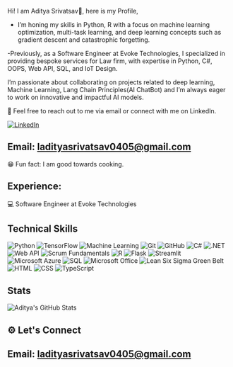 Hi! I am Aditya Srivatsav👋, here is my Profile, 

- I’m honing my skills in Python, R with a focus on machine learning optimization, multi-task learning, and deep learning concepts such as gradient descent and catastrophic forgetting.

-Previously, as a Software Engineer at Evoke Technologies, I specialized in providing bespoke services for Law firm, with expertise in Python, C#, OOPS, Web API, SQL, and IoT Design.

I’m passionate about collaborating on projects related to deep learning, Machine Learning, Lang Chain Principles(AI ChatBot) and I’m always eager to work on innovative and impactful AI models.

🔗 Feel free to reach out to me via email or connect with me on LinkedIn.

[![LinkedIn](https://img.shields.io/badge/LinkedIn-0077B5?style=for-the-badge&logo=linkedin&logoColor=white)](https://www.linkedin.com/in/lolla-aditya-srivatsav-2296671b0/)

## Email: ladityasrivatsav0405@gmail.com

😁 Fun fact: I am good towards cooking.

## Experience:
💻 Software Engineer at Evoke Technologies



## Technical Skills

![Python](https://img.shields.io/badge/Python-3776AB?style=for-the-badge&logo=python&logoColor=white)
![TensorFlow](https://img.shields.io/badge/TensorFlow-FF6F00?style=for-the-badge&logo=tensorflow&logoColor=white)
![Machine Learning](https://img.shields.io/badge/Machine%20Learning-000000?style=for-the-badge&logo=machine-learning&logoColor=white)
![Git](https://img.shields.io/badge/Git-F05032?style=for-the-badge&logo=git&logoColor=white)
![GitHub](https://img.shields.io/badge/GitHub-181717?style=for-the-badge&logo=github&logoColor=white)
![C#](https://img.shields.io/badge/C%23-239120?style=for-the-badge&logo=c-sharp&logoColor=white)
![.NET](https://img.shields.io/badge/.NET-512BD4?style=for-the-badge&logo=dot-net&logoColor=white)
![Web API](https://img.shields.io/badge/Web%20API-FF6F00?style=for-the-badge&logo=web&logoColor=white)
![Scrum Fundamentals](https://img.shields.io/badge/Scrum%20Fundamentals-006D5C?style=for-the-badge&logo=scrumalliance&logoColor=white)
![R](https://img.shields.io/badge/R-276DC3?style=for-the-badge&logo=r&logoColor=white)
![Flask](https://img.shields.io/badge/Flask-000000?style=for-the-badge&logo=flask&logoColor=white)
![Streamlit](https://img.shields.io/badge/Streamlit-FF4B4B?style=for-the-badge&logo=streamlit&logoColor=white)
![Microsoft Azure](https://img.shields.io/badge/Microsoft%20Azure-0078D4?style=for-the-badge&logo=microsoft-azure&logoColor=white)
![SQL](https://img.shields.io/badge/SQL-CC2927?style=for-the-badge&logo=microsoft-sql-server&logoColor=white)
![Microsoft Office](https://img.shields.io/badge/Microsoft_Office-D83B01?style=for-the-badge&logo=microsoft-office&logoColor=white)
![Lean Six Sigma Green Belt](https://img.shields.io/badge/Lean%20Six%20Sigma-00A859?style=for-the-badge&logoColor=white)
![HTML](https://img.shields.io/badge/HTML5-E34F26?style=for-the-badge&logo=html5&logoColor=white)
![CSS](https://img.shields.io/badge/CSS3-1572B6?style=for-the-badge&logo=css3&logoColor=white)
![TypeScript](https://img.shields.io/badge/TypeScript-3178C6?style=for-the-badge&logo=typescript&logoColor=white)

## Stats
![Aditya's GitHub Stats](https://github-readme-stats.vercel.app/api?username=adityalolla04&show_icons=true&theme=radical)



## ⚙️ Let's Connect
## Email: ladityasrivatsav0405@gmail.com
